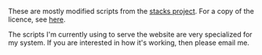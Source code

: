 These are mostly modified scripts from the [stacks project](https://github.com/stacks/stacks-project).
For a copy of the licence, see [here](https://github.com/stacks/stacks-project/blob/master/COPYING).

The scripts I'm currently using to serve the website are very specialized for my system.
If you are interested in how it's working, then please email me.



